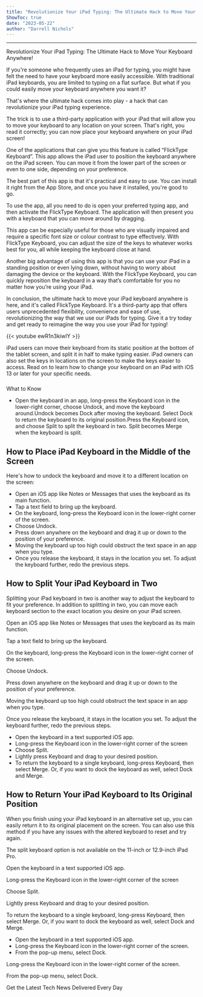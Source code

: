```yaml
---
title: "Revolutionize Your iPad Typing: The Ultimate Hack to Move Your Keyboard Anywhere!"
ShowToc: true 
date: "2023-05-22"
author: "Darrell Nichols"
---
```

*****
Revolutionize Your iPad Typing: The Ultimate Hack to Move Your Keyboard Anywhere!

If you're someone who frequently uses an iPad for typing, you might have felt the need to have your keyboard more easily accessible. With traditional iPad keyboards, you are limited to typing on a flat surface. But what if you could easily move your keyboard anywhere you want it?

That's where the ultimate hack comes into play - a hack that can revolutionize your iPad typing experience.

The trick is to use a third-party application with your iPad that will allow you to move your keyboard to any location on your screen. That's right, you read it correctly; you can now place your keyboard anywhere on your iPad screen!

One of the applications that can give you this feature is called “FlickType Keyboard”. This app allows the iPad user to position the keyboard anywhere on the iPad screen. You can move it from the lower part of the screen or even to one side, depending on your preference.

The best part of this app is that it's practical and easy to use. You can install it right from the App Store, and once you have it installed, you're good to go.

To use the app, all you need to do is open your preferred typing app, and then activate the FlickType Keyboard. The application will then present you with a keyboard that you can move around by dragging.

This app can be especially useful for those who are visually impaired and require a specific font size or colour contrast to type effectively. With FlickType Keyboard, you can adjust the size of the keys to whatever works best for you, all while keeping the keyboard close at hand.

Another big advantage of using this app is that you can use your iPad in a standing position or even lying down, without having to worry about damaging the device or the keyboard. With the FlickType Keyboard, you can quickly reposition the keyboard in a way that’s comfortable for you no matter how you’re using your iPad.

In conclusion, the ultimate hack to move your iPad keyboard anywhere is here, and it's called FlickType Keyboard. It's a third-party app that offers users unprecedented flexibility, convenience and ease of use, revolutionizing the way that we use our iPads for typing. Give it a try today and get ready to reimagine the way you use your iPad for typing!

{{< youtube ewR1n3kiwIY >}} 




iPad users can move their keyboard from its static position at the bottom of the tablet screen, and split it in half to make typing easier. iPad owners can also set the keys in locations on the screen to make the keys easier to access. Read on to learn how to change your keyboard on an iPad with iOS 13 or later for your specific needs.

 
### 
What to Know
 
- Open the keyboard in an app, long-press the Keyboard icon in the lower-right corner, choose Undock, and move the keyboard around.Undock becomes Dock after moving the keyboard. Select Dock to return the keyboard to its original position.Press the Keyboard icon, and choose Split to split the keyboard in two. Split becomes Merge when the keyboard is split.

 
##   How to Place iPad Keyboard in the Middle of the Screen  
 

Here's how to undock the keyboard and move it to a different location on the screen:

 
- Open an iOS app like Notes or Messages that uses the keyboard as its main function.
 - Tap a text field to bring up the keyboard.
 - On the keyboard, long-press the Keyboard icon in the lower-right corner of the screen.
 - Choose Undock.
 - Press down anywhere on the keyboard and drag it up or down to the position of your preference.
 - Moving the keyboard up too high could obstruct the text space in an app when you type.
 - Once you release the keyboard, it stays in the location you set. To adjust the keyboard further, redo the previous steps.

 
##   How to Split Your iPad Keyboard in Two  
 

Splitting your iPad keyboard in two is another way to adjust the keyboard to fit your preference. In addition to splitting in two, you can move each keyboard section to the exact location you desire on your iPad screen.

 

Open an iOS app like Notes or Messages that uses the keyboard as its main function.

 

Tap a text field to bring up the keyboard.

 

On the keyboard, long-press the Keyboard icon in the lower-right corner of the screen.

 

Choose Undock.

 

Press down anywhere on the keyboard and drag it up or down to the position of your preference.

 
Moving the keyboard up too high could obstruct the text space in an app when you type.
 

Once you release the keyboard, it stays in the location you set. To adjust the keyboard further, redo the previous steps.

 
- Open the keyboard in a text supported iOS app.
 - Long-press the Keyboard icon in the lower-right corner of the screen
 - Choose Split.
 - Lightly press Keyboard and drag to your desired position.
 - To return the keyboard to a single keyboard, long-press Keyboard, then select Merge. Or, if you want to dock the keyboard as well, select Dock and Merge.

 
##   How to Return Your iPad Keyboard to Its Original Position  
 

When you finish using your iPad keyboard in an alternative set up, you can easily return it to its original placement on the screen. You can also use this method if you have any issues with the altered keyboard to reset and try again.

 
The split keyboard option is not available on the 11-inch or 12.9-inch iPad Pro.
 

Open the keyboard in a text supported iOS app.

 

Long-press the Keyboard icon in the lower-right corner of the screen

 

Choose Split.

 

Lightly press Keyboard and drag to your desired position.

 

To return the keyboard to a single keyboard, long-press Keyboard, then select Merge. Or, if you want to dock the keyboard as well, select Dock and Merge.

 
- Open the keyboard in a text supported iOS app.
 - Long-press the Keyboard icon in the lower-right corner of the screen.
 - From the pop-up menu, select Dock.

 

Long-press the Keyboard icon in the lower-right corner of the screen.

 

From the pop-up menu, select Dock.

 

Get the Latest Tech News Delivered Every Day




